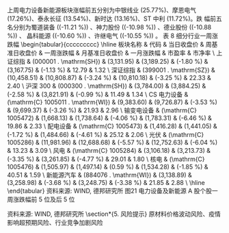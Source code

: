上周电力设备新能源板块涨幅前五分别为中银线业 (25.77\%)、摩恩电气 (17.26\%)、泰永长征 (13.54\%)、新时达 (13.16\%)、ST 中利 (11.72\%)。跌 幅前五名分别为蜀道装备 \((-11.21 \%)\) 、神力股份 \((-10.98 \%)\) 、德业股份 \((-10.88 \%)\) 、 晶科能源 \((-10.60 \%)\) 、许继电气 \((-10.55 \%)\) 。
表 8 细分行业一周涨跌幅
\begin{tabular}{ccccccccc}
\hline 板块名称 & 代码 & 当日收盘价 & 周基准日收盘价 & 一周涨跌幅 & 月基准日收盘价 & 一月涨跌幅 & 市盈率 & 市净率 \\
上证综指 & \(000001 . \mathrm{SH}\) & \(3,131.95\) & \(3,189.25\) & \(-1.80 \%\) & \(3,167.75\) & \(-1.13 \%\) & 12.79 & 1.32 \\
深证综指 & \(399001 . \mathrm{SZ}\) & \(10,458.51\) & \(10,808.87\) & \(-3.24 \%\) & \(10,810.18\) & \(-3.25 \%\) & 22.33 & 2.40 \\
沪深 300 & \(000300 . \mathrm{SH}\) & \(3,784.00\) & \(3,884.25\) & \(-2.58 \%\) & \(3,821.91\) & \(-0.99 \%\) & 11.49 & 1.34 \\
CS 电力设备 & \(\mathrm{C} 1005011 . \mathrm{WI}\) & \(9,383.60\) & \(9,726.87\) & \(-3.53 \%\) & \(9,699.37\) & \(-3.26 \%\) & 21.93 & 2.96 \\
输变电设备 & \(\mathrm{C} 1005472\) & \(1,668.13\) & \(1,738.64\) & \(-4.06 \%\) & \(1,783.31\) & \(-6.46 \%\) & 19.86 & 2.33 \\
配电设备 & \(\mathrm{C} 1005473\) & \(1,416.28\) & \(1,441.05\) & \(-1.72 \%\) & \(1,484.66\) & \(-4.61 \%\) & 25.12 & 2.06 \\
光伏 & \(\mathrm{C} 1005286\) & \(11,981.96\) & \(12,688.68\) & \(-5.57 \%\) & \(12,752.63\) & \(-6.04 \%\) & 13.23 & 3.09 \\
风电 & \(\mathrm{C} 1005284\) & \(3,106.18\) & \(3,213.73\) & \(-3.35 \%\) & \(3,261.85\) & \(-4.77 \%\) & 29.01 & 1.80 \\
核电 & \(\mathrm{C} 1005476\) & \(1,505.97\) & \(1,497.14\) & \(0.59 \%\) & \(1,534.28\) & \(-1.85 \%\) & 40.51 & 1.59 \\
新能源汽车 & \(884076 . \mathrm{WI}\) & \(3,138.89\) & \(3,258.98\) & \(-3.68 \%\) & \(3,248.75\) & \(-3.38 \%\) & 21.85 & 2.88 \\
\hline
\end{tabular}
资料来源: WIND, 德邦研究所
图21 电力设备及新能源 A 股个股一周涨跌幅前 5 位及后 5 位

资料来源: WIND, 德邦研究所
\section*{5. 风险提示}
原材料价格波动风险、疫情影响超预期风险、行业竞争加剧风险